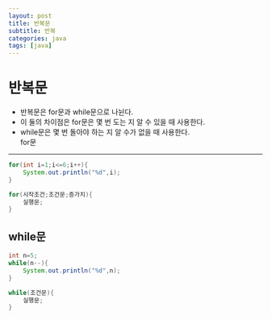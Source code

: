 ```yaml
---
layout: post
title: 반복문
subtitle: 반복
categories: java
tags: [java]
---
```

반복문
==========
+ 반복문은 for문과 while문으로 나뉜다.   
+ 이 둘의 차이점은 for문은 몇 번 도는 지 알 수 있을 때 사용한다.   
+ while문은 몇 번 돌아야 하는 지 알 수가 없을 때 사용한다.   
for문
--------------
```java
for(int i=1;i<=6;i++){
    System.out.println("%d",i);
}
```

```java
for(시작조건;조건문;증가치){
    실행문;
}
```
while문
----------
```java
int n=5;
while(n--){
    System.out.println("%d",n);
}
```

```java
while(조건문){
    실행문;
}
```
